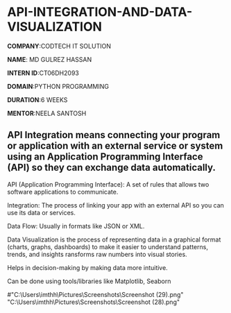 # API-INTEGRATION-AND-DATA-VISUALIZATION

**COMPANY**:CODTECH IT SOLUTION

**NAME**: MD GULREZ HASSAN

**INTERN ID**:CT06DH2093

**DOMAIN**:PYTHON PROGRAMMING

**DURATION**:6 WEEKS

**MENTOR**:NEELA SANTOSH


## API Integration means connecting your program or application with an external service or system using an Application Programming Interface (API) so they can exchange data automatically.
API (Application Programming Interface): A set of rules that allows two software applications to communicate.

Integration: The process of linking your app with an external API so you can use its data or services.

Data Flow: Usually in formats like JSON or XML.

Data Visualization is the process of representing data in a graphical format (charts, graphs, dashboards) to make it easier to understand patterns, trends, and insights
ransforms raw numbers into visual stories.

Helps in decision-making by making data more intuitive.

Can be done using tools/libraries like Matplotlib, Seaborn


#"C:\Users\imthh\Pictures\Screenshots\Screenshot (29).png"
"C:\Users\imthh\Pictures\Screenshots\Screenshot (28).png"
